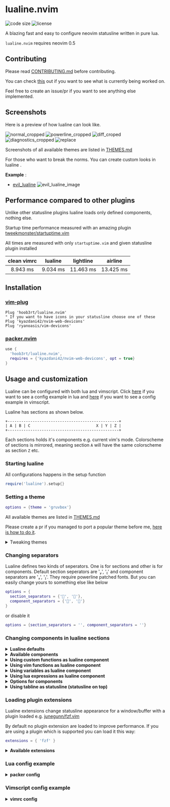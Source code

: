 # lualine.nvim
![code size](https://img.shields.io/github/languages/code-size/hoob3rt/lualine.nvim?style=flat-square)
![license](https://img.shields.io/github/license/hoob3rt/lualine.nvim?style=flat-square)

A blazing fast and easy to configure neovim statusline written in pure lua.

`lualine.nvim` requires neovim 0.5

## Contributing
Please read [CONTRIBUTING.md](./CONTRIBUTING.md) before contributing.

You can check [this](https://github.com/hoob3rt/lualine.nvim/projects/3) out if you want to see what is currently being worked on.

Feel free to create an issue/pr if you want to see anything else implemented.

## Screenshots
Here is a preview of how lualine can look like.

![normal_cropped](https://user-images.githubusercontent.com/41551030/108650373-bb025580-74bf-11eb-8682-2c09321dd18e.png)
![powerline_cropped](https://user-images.githubusercontent.com/41551030/108650377-bd64af80-74bf-11eb-9c55-fbfc51b39fe8.png)
![diff_croped](https://user-images.githubusercontent.com/41551030/108650378-be95dc80-74bf-11eb-9718-82b242ecdd54.png)
![diagnostics_cropped](https://user-images.githubusercontent.com/41551030/108650381-bfc70980-74bf-11eb-9245-85c48f0f154a.png)
![replace](https://user-images.githubusercontent.com/41551030/103467925-32372b00-4d54-11eb-88d6-6d39c46854d8.png)

Screenshots of all available themes are listed in [THEMES.md](./THEMES.md)

For those who want to break the norms. You can create custom looks in lualine .

**Example** :

- [evil_lualine](https://gist.github.com/shadmansaleh/cd526bc166237a5cbd51429cc1f6291b)
![evil_lualine_image](https://user-images.githubusercontent.com/13149513/113875129-4453ba00-97d8-11eb-8f21-94a9ef565db3.png)

## Performance compared to other plugins
Unlike other statusline plugins lualine loads only defined components, nothing else.

Startup time performance measured with an amazing plugin [tweekmonster/startuptime.vim](https://github.com/tweekmonster/startuptime.vim)

All times are measured with only `startuptime.vim` and given statusline plugin installed

| clean vimrc    | lualine      | lightline    |  airline     |
| :------------: | :----------: | :----------: | :----------: |
|  8.943 ms      | 9.034 ms     |  11.463 ms   | 13.425 ms    |


## Installation
### [vim-plug](https://github.com/junegunn/vim-plug)
```vim
Plug 'hoob3rt/lualine.nvim'
" If you want to have icons in your statusline choose one of these
Plug 'kyazdani42/nvim-web-devicons'
Plug 'ryanoasis/vim-devicons'
```
### [packer.nvim](https://github.com/wbthomason/packer.nvim)
```lua
use {
  'hoob3rt/lualine.nvim',
  requires = {'kyazdani42/nvim-web-devicons', opt = true}
}
```

## Usage and customization
Lualine can be configured with both lua and vimscript.
Click [here](#lua-config-example) if you want to see a config example in lua and [here](#vimscript-config-example) if you want to see a config example in vimscript.

Lualine has sections as shown below.

```
+-------------------------------------------------+
| A | B | C                             X | Y | Z |
+-------------------------------------------------+
```

Each sections holds it's components e.g. current vim's mode.
Colorscheme of sections is mirrored, meaning section `A` will have the same colorscheme as section `Z` etc.

### Starting lualine
All configurations happens in the setup function
```lua
require('lualine').setup{}
```
### Setting a theme
```lua
options = {theme = 'gruvbox'}
```

All available themes are listed in [THEMES.md](./THEMES.md)

Please create a pr if you managed to port a popular theme before me, [here is how to do it](./CONTRIBUTING.md).

<details>
<summary>Tweaking themes</summary>

You like a theme but would like to tweek some colors.
You can do that in your config easily.

Example:
```lua
local custom_gruvbox = require'lualine.themes.gruvbox'

-- Chnage the background of lualine_c section for normal mode
custom_gruvbox.normal.c.bg = '#112233' -- rgb colors are supported

require'lualine'.setup{
  options = { theme  = custom_gruvbox },
  ...
}
```
You can checkout structure of a lualine theme [here](https://github.com/hoob3rt/lualine.nvim/blob/master/CONTRIBUTING.md#adding-a-theme)

</details>

### Changing separators
Lualine defines two kinds of seperators. One is for sections and other is for components. Default section seperators are '', '' and component separators are '', ''.
They require powerline patched fonts. But you can easily change yours to something else like below

```lua
options = {
  section_separators = {'', ''},
  component_separators = {'', ''}
}
```

or disable it

```lua
options = {section_separators = '', component_separators = ''}
```

### Changing components in lualine sections

<details>
<summary><b>Lualine defaults</b></summary>

```lua
sections = {
  lualine_a = {'mode'},
  lualine_b = {'branch'},
  lualine_c = {'filename'},
  lualine_x = {'encoding', 'fileformat', 'filetype'},
  lualine_y = {'progress'},
  lualine_z = {'location'}
},
inactive_sections = {
  lualine_a = {},
  lualine_b = {},
  lualine_c = {'filename'},
  lualine_x = {'location'},
  lualine_y = {},
  lualine_z = {}
}
```

</details>

<details>
<summary><b>Available components</b></summary>

* branch (git branch)
* diagnostics (diagnostics count from your prefered source)
* encoding (file encoding)
* fileformat (file format)
* filename
* filetype
* hostname
* location (location in file in line:column format)
* mode (vim mode)
* progress (%progress in file)
* diff (git diff status)

</details>

<details>
<summary><b>Using custom functions as lualine component</b></summary>

You can define a custom function as a lualine component

```lua
local function hello()
  return [[hello world]]
end
sections = {lualine_a = {hello}}
```

</details>

<details>

<summary><b>Using vim functions as lualine component</b></summary>

You can use vim functions as a lualine component

```lua
sections = {lualine_a = {'FugitiveHead'}}
```

</details>

<details>
<summary><b>Using variables as lualine component</b></summary>

You can use variables from vim a lualine component
Variables from g:, v:, t:, w:, b:, o, go:, vo:, to:, wo:, bo: scopes
can be used. Scopes ending with o are options usualy accessed with `&` in vimscript

```lua
sections = {lualine_a = {'g:coc_status', 'bo:filetype'}}
```

</details>

<details>
<summary><b>Using lua expressions as lualine component</b></summary>

You can use any valid lua expression as a component . This allows global
variables to be used as  a component too. Even require statements can be used to access values returned by specific scripts.
One liner functions can be inlined by utilizeing this .

For exmaple this will show day of the week.
And 2nd one will display current value of global variable data.

```lua
sections = {lualine_c = {"os.data('%a')", 'data'}}
```

</details>

<details>
<summary><b>Options for components</b></summary>

### Available options:

Options can change the way a component behave.
There are two kinds of options some that work on every kind of component.
Even the ones you create like custom function component . And some that only
work on specific component.
Detailed list of available options are given below.

#### Global options
These options are available for all components.

Option   | Default | Behaviour | Supported components
:------: | :------: | :------: | :--------:
icons_enabled      | true     |  Displays icons on components You should have nerd-fonts supported fonts to see icons properly. | branch, fileformat, filetype, location, diagnostics
icon | Differs for each component | Displays an icon in front of the component | All
padding | 1 | Adds padding to the left and right of components | All
left_padding | 1 | Adds padding to the left of components | All
right_padding | 1 | Adds padding to the right of components | All
separator | (component_separators) | which separator to use at end of component | all
upper | false | Changes components to be uppercase | All
lower | false | Changes components to be lowercase | All
format | nil | Takes a function . The funtion gets the result of component as argument and it's return value is displayed. So this function can parse and format the output as user wants. | All
condition | nil | Takes a function. The component is loaded if the function returns true otherwise not. It can be used to load some comoonents on specific cases. | All
color | nil | Sets custom color for the component in this format<br></br>`color = {fg = '#rrggbb', bg= '#rrggbb', gui='style'}`<br></br>The fields of color table are optional and default to theme <br></br>Color option can also be a string containing highlight group name `color = "WarningMsg"`. One neat trick set the color to highlight group name then change that highlight with :hi command to change color of that component at runtime. | All
disabled_filetypes | {} | Disables lualine for specific filetypes | It works on entire statusline instead of on a single component

#### Using global options
Global options can be set in two ways. One is as part of options table in setup.

```lua
require'lualine'.setup{
  options = {
    icons_enabled = true,
    padding = 2,
  }
}
```
When set this way these values work as default for all component.
These defaults can be overwritten by setting option as part of component
configuration like following.

```lua
lualine_a = {
  -- Displays only first char of mode name
  {'mode', format=function(mode_name) return mode_name:sub(1,1) end},
  -- Disables icon for branch component
  {'branch', icons_enabled=false},
},
lualine_c = {
  -- Displays filename only when window is wider then 80
  {'filename', condition=function() return vim.fn.winwidth(0) > 80 end},
}
```

#### Component specific options
In addition, some components have unique options.

* `diagnostics` component options

Option   | Default | Behaviour | Format
:------: | :------: | :----: | :---:
sources | `nil` | displays diagnostic count from defined source | array containing one or many string from set `{'nvim_lsp', 'coc', 'ale', 'vim_lsp'}`
sections | `{'error', 'warn', 'info'}` | displays diagnostics of defined severity | array containing one or many string from set `{'error', 'warn', 'info'}`
color_error | `DiffDelete` foreground color | changes diagnostic's error section foreground color | color in `#rrggbb` format
color_warn | `DiffText` foreground color | changes diagnostic's warn section foreground color | color in `#rrggbb` format
color_info | `Normal` foreground color | changes diagnostic's info section foreground color | color in `#rrggbb` format
symbols | `{error = ' ', warn = ' ', info = ' '}` or `{error = 'E:', warn = 'W:', info = 'I:'}` | changes diagnostic's info section foreground color | table containing one or more symbols for levels |

* `filename` component options

Option   | Default | Behaviour
:------: | :------: | :----:
file_status | true | Displays file status (readonly status, modified status)
path | 0 | filename `path` option: 0 = just filename, 1 = relative path, 2 = absolute path
symbols | `{modified = '[+]', readonly = '[-]'}` | changes status symbols | table containing one or more symbols |

* `filetype` component options

Option   | Default | Behaviour
:------: | :------: | :----:
colored | true | Displays filetype icon in color if set to `true`

* `diff` component options

Option   | Default | Behaviour | Format
:------: | :------: | :----: | :---:
colored | true | displays diff status in color if set to `true` |
color_added | `DiffAdd` foreground color | changes diff's added section foreground color | color in `#rrggbb` format
color_modified | `DiffChange` foreground color | changes diff's changed section foreground color | color in `#rrggbb` format
color_removed | `DiffDelete` foreground color | changes diff's removed section foreground color | color in `#rrggbb` format
symbols | `{added = '+', modified = '~', removed = '-'}` | changes diff's symbols | table containing one or more symbols |


Component specific options can only be set with component configs.

##### Component options example
```lua
sections = {
  lualine_b = {
    {'branch', icon = '', upper = true, color = {fg = '#00aa22'}}, {
      'filename',
      full_name = true,
      shorten = true,
      format = function(name)
        -- Capitalize first charecter of filename to capital.
        local path, fname = name:match('(.*/)(.*)')
        if not path then
          path = '';
          fname = name
        end
        return path .. fname:sub(1, 1):upper() .. fname:sub(2, #fname)
      end
    }
  }
}
```

</details>

<details>
<summary><b>Using tabline as statusline (statusline on top)</b></summary>
You can use lualine to display components in tabline.
The sections, configurations and highlights are same as statusline.

```lua
tabline = {
  lualine_a = {},
  lualine_b = {'branch'},
  lualine_c = {'filename'},
  lualine_x = {},
  lualine_y = {},
  lualine_z = {}
}
```
This will show branch and filename component in top of neovim inside tabline .


You can also completely move your statuline to tabline by configuring lualine.tabline
instead of lualine.sections & lualine.inactive_sections and setting them to empty
```lua
tabline = {
......
  },
sections = {},
inactive_sections = {},
```
</details>

### Loading plugin extensions
Lualine extensions change statusline appearance for a window/buffer with a plugin loaded e.g. [junegunn/fzf.vim](https://github.com/junegunn/fzf.vim)

By default no plugin extension are loaded to improve performance. If you are using a plugin which is supported you can load it this way:
```lua
extensions = { 'fzf' }
```

<details>
<summary><b>Available extensions</b></summary>

* fugitive
* fzf
* nerdtree
* chadtree
* nvim-tree

</details>

### Lua config example

<details>
<summary><b>packer config</b></summary>

```lua
  use {
    'hoob3rt/lualine.nvim',
    requires = {'kyazdani42/nvim-web-devicons', opt = true},
    config = function()
      require('lualine').setup{
        options = {
          theme = 'gruvbox',
          section_separators = {'', ''},
          component_separators = {'', ''},
          disabled_filetypes = {},
          icons_enabled = true,
        },
        sections = {
          lualine_a = { {'mode', upper = true} },
          lualine_b = { {'branch', icon = ''} },
          lualine_c = { {'filename', file_status = true} },
          lualine_x = { 'encoding', 'fileformat', 'filetype' },
          lualine_y = { 'progress' },
          lualine_z = { 'location' },
        },
        inactive_sections = {
          lualine_a = {  },
          lualine_b = {  },
          lualine_c = { 'filename' },
          lualine_x = { 'location' },
          lualine_y = {  },
          lualine_z = {  }
        },
        extensions = { 'fzf' }
      }
    end
  }
```

</details>

### Vimscript config example

<details>
<summary><b>vimrc config</b></summary>

```vim
let g:lualine = {
    \'options' : {
    \  'theme' : 'gruvbox',
    \  'section_separators' : ['', ''],
    \  'component_separators' : ['', ''],
    \  'disabled_filetypes' : [],
    \  'icons_enabled' : v:true,
    \},
    \'sections' : {
    \  'lualine_a' : [ ['mode', {'upper': v:true,},], ],
    \  'lualine_b' : [ ['branch', {'icon': '',}, ], ],
    \  'lualine_c' : [ ['filename', {'file_status': v:true,},], ],
    \  'lualine_x' : [ 'encoding', 'fileformat', 'filetype' ],
    \  'lualine_y' : [ 'progress' ],
    \  'lualine_z' : [ 'location'  ],
    \},
    \'inactive_sections' : {
    \  'lualine_a' : [  ],
    \  'lualine_b' : [  ],
    \  'lualine_c' : [ 'filename' ],
    \  'lualine_x' : [ 'location' ],
    \  'lualine_y' : [  ],
    \  'lualine_z' : [  ],
    \},
    \'extensions' : [ 'fzf' ],
    \}
lua require("lualine").setup()
```
</details>
